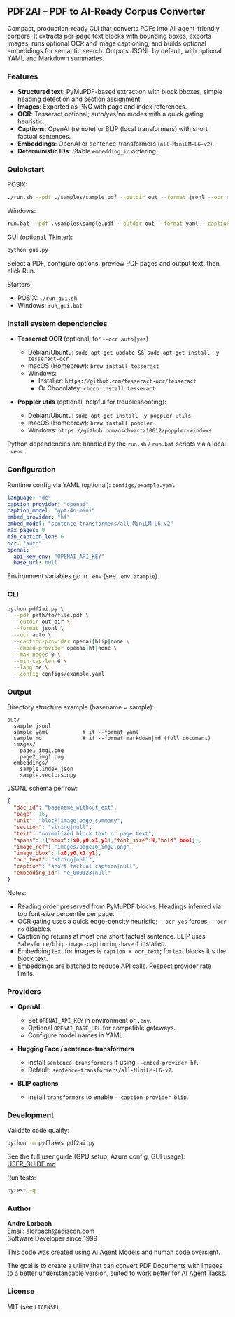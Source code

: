 ## PDF2AI – PDF to AI-Ready Corpus Converter

Compact, production-ready CLI that converts PDFs into AI-agent-friendly corpora. It extracts per-page text blocks with bounding boxes, exports images, runs optional OCR and image captioning, and builds optional embeddings for semantic search. Outputs JSONL by default, with optional YAML and Markdown summaries.

### Features
- **Structured text**: PyMuPDF-based extraction with block bboxes, simple heading detection and section assignment.
- **Images**: Exported as PNG with page and index references.
- **OCR**: Tesseract optional; auto/yes/no modes with a quick gating heuristic.
- **Captions**: OpenAI (remote) or BLIP (local transformers) with short factual sentences.
- **Embeddings**: OpenAI or sentence-transformers (`all-MiniLM-L6-v2`).
- **Deterministic IDs**: Stable `embedding_id` ordering.

### Quickstart

POSIX:
```bash
./run.sh --pdf ./samples/sample.pdf --outdir out --format jsonl --ocr auto --caption-provider none --embed-provider hf
```

Windows:
```bat
run.bat --pdf .\samples\sample.pdf --outdir out --format yaml --caption-provider openai --embed-provider none
```

GUI (optional, Tkinter):
```bash
python gui.py
```
Select a PDF, configure options, preview PDF pages and output text, then click Run.

Starters:
- POSIX: `./run_gui.sh`
- Windows: `run_gui.bat`

### Install system dependencies

- **Tesseract OCR** (optional, for `--ocr auto|yes`)
  - Debian/Ubuntu: `sudo apt-get update && sudo apt-get install -y tesseract-ocr`
  - macOS (Homebrew): `brew install tesseract`
  - Windows:
    - Installer: `https://github.com/tesseract-ocr/tesseract`
    - Or Chocolatey: `choco install tesseract`

- **Poppler utils** (optional, helpful for troubleshooting):
  - Debian/Ubuntu: `sudo apt-get install -y poppler-utils`
  - macOS (Homebrew): `brew install poppler`
  - Windows: `https://github.com/oschwartz10612/poppler-windows`

Python dependencies are handled by the `run.sh` / `run.bat` scripts via a local `.venv`.

### Configuration

Runtime config via YAML (optional): `configs/example.yaml`
```yaml
language: "de"
caption_provider: "openai"
caption_model: "gpt-4o-mini"
embed_provider: "hf"
embed_model: "sentence-transformers/all-MiniLM-L6-v2"
max_pages: 0
min_caption_len: 6
ocr: "auto"
openai:
  api_key_env: "OPENAI_API_KEY"
  base_url: null
```

Environment variables go in `.env` (see `.env.example`).

### CLI

```bash
python pdf2ai.py \
  --pdf path/to/file.pdf \
  --outdir out_dir \
  --format jsonl \
  --ocr auto \
  --caption-provider openai|blip|none \
  --embed-provider openai|hf|none \
  --max-pages 0 \
  --min-cap-len 6 \
  --lang de \
  --config configs/example.yaml
```

### Output

Directory structure example (basename = sample):
```
out/
  sample.jsonl
  sample.yaml           # if --format yaml
  sample.md             # if --format markdown|md (full document)
  images/
    page1_img1.png
    page2_img1.png
  embeddings/
    sample.index.json
    sample.vectors.npy
```

JSONL schema per row:
```json
{
  "doc_id": "basename_without_ext",
  "page": 16,
  "unit": "block|image|page_summary",
  "section": "string|null",
  "text": "normalized block text or page text",
  "spans": [{"bbox":[x0,y0,x1,y1],"font_size":N,"bold":bool}],
  "image_ref": "images/page16_img2.png",
  "image_bbox": [x0,y0,x1,y1],
  "ocr_text": "string|null",
  "caption": "short factual caption|null",
  "embedding_id": "e_000123|null"
}
```

Notes:
- Reading order preserved from PyMuPDF blocks. Headings inferred via top font-size percentile per page.
- OCR gating uses a quick edge-density heuristic; `--ocr yes` forces, `--ocr no` disables.
- Captioning returns at most one short factual sentence. BLIP uses `Salesforce/blip-image-captioning-base` if installed.
- Embedding text for images is `caption + ocr_text`; for text blocks it's the block text.
- Embeddings are batched to reduce API calls. Respect provider rate limits.

### Providers

- **OpenAI**
  - Set `OPENAI_API_KEY` in environment or `.env`.
  - Optional `OPENAI_BASE_URL` for compatible gateways.
  - Configure model names in YAML.

- **Hugging Face / sentence-transformers**
  - Install `sentence-transformers` if using `--embed-provider hf`.
  - Default: `sentence-transformers/all-MiniLM-L6-v2`.

- **BLIP captions**
  - Install `transformers` to enable `--caption-provider blip`.

### Development

Validate code quality:
```bash
python -m pyflakes pdf2ai.py
```

See the full user guide (GPU setup, Azure config, GUI usage): [USER_GUIDE.md](USER_GUIDE.md)

Run tests:
```bash
pytest -q
```

### Author

**Andre Lorbach**  
Email: [alorbach@adiscon.com](mailto:alorbach@adiscon.com)  
Software Developer since 1999

This code was created using AI Agent Models and human code oversight.

The goal is to create a utility that can convert PDF Documents with images to a better understandable version, suited to work better for AI Agent Tasks.

### License

MIT (see `LICENSE`).

